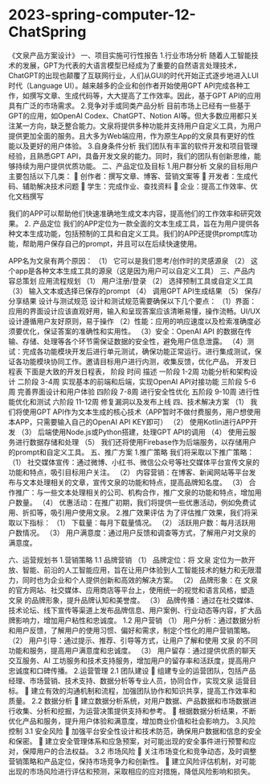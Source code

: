 # 2023-spring-computer-12-ChatSpring
《文泉产品方案设计》
一、项目实施可行性报告
1.行业市场分析
随着人工智能技术的发展，GPT为代表的大语言模型已经成为了重要的自然语言处理技术，ChatGPT的出现也颠覆了互联网行业，人们从GUI的时代开始正式逐步地进入LUI时代（Language UI）。越来越多的企业和创作者开始使用GPT API完成各种工作，如撰写文章、生成代码等，大大提高了工作效率。因此，基于GPT API的应用具有广泛的市场需求。
2.竞争对手或同类产品分析
目前市场上已经有一些基于GPT的应用，如OpenAI Codex、ChatGPT、Notion AI等。但大多数应用都只关注某一方向，缺乏整合能力。文泉将提供多种功能并支持用户自定义工具，为用户提供更加全面的服务。且大多为Web端应用，作为原生App的文泉具有更好的性能以及更好的用户体验。
3.自身条件分析
我们团队有丰富的软件开发和项目管理经验，且熟悉GPT API，具备开发文泉的能力。同时，我们的团队有创新思维，能够持续为用户提供优质功能。
二、产品定位及目标
1.用户群分析
文泉的目标用户主要包括以下几类：
	创作者：撰写文章、博客、营销文案等
	开发者：生成代码、辅助解决技术问题
	学生：完成作业、查找资料
	企业：提高工作效率、优化文档撰写

我们的APP可以帮助他们快速准确地生成文本内容，提高他们的工作效率和研究效果。
2. 产品定位
我们的APP定位为一款全面的文本生成工具，旨在为用户提供各种文本生成功能，包括预制的工具和自定义工具。我们的APP还提供prompt库功能，帮助用户保存自己的prompt，并且可以在后续快速使用。

APP名为文泉有两个原因：
（1）	它可以是我们思考/创作时的灵感源泉
（2）	这个app是各种文本生成工具的源泉（这是因为用户可以自定义工具）
三、产品内容总策划
应用流程规划
（1）	用户注册/登录
（2）	选择预制工具或自定义工具
（3）	输入文本或选择已保存的prompt
（4）	调用GPT API生成结果
（5）	保存/分享结果
设计与测试规范
设计和测试规范需要确保以下几个要点：
（1）界面：应用的界面设计应该直观好用，输入和呈现答案应该清晰易懂，操作流畅。UI/UX设计遵循用户友好原则，易于操作
（2）性能：应用的响应速度以及检索准确度必须要优化，保证答案的准确性和实用性。
（3）安全：OpenAI API 的数据在传输、存储、处理等各个环节需保证数据的安全性，避免用户信息泄露。
（4）测试：完成各功能模块开发后进行单元测试，确保功能正常运行。进行集成测试，保证各功能模块协同工作。邀请目标用户进行内测，收集反馈，优化产品。
开发日程表
下面是大致的开发日程表，
阶段	时间	描述
一阶段	1-2周	功能分析和架构设计
二阶段	3-4周	实现基本的前端和后端，实现OpenAI API对接功能
三阶段	5-6周	完善界面设计和用户体验
四阶段	7-8周	进行安全性优化
五阶段	9-10周	进行性能优化和测试
六阶段	11-12周	修复漏洞以及发布上线
四、技术解决方案
（1）	我们将使用GPT API作为文本生成的核心技术（APP暂时不做付费服务，用户想使用本APP，只需要输入自己的OpenAI API KEY即可）
（2）	使用Kotlin进行APP开发
（3）	后端使用Node.js或Python搭建，处理GPT API的调用
（4）	使用云服务进行数据存储和处理
（5）	我们还将使用Firebase作为后端服务，以存储用户的prompt和自定义工具。
五、推广方案
1.推广策略
我们将采取以下推广策略：
（1）	社交媒体宣传：通过微博、小红书、微信公众号等社交媒体平台宣传文泉的功能和特点，吸引目标用户关注。
（2）	内容营销：在博客、新闻网站等平台发布与文本处理相关的文章，宣传文泉的功能和特点，提高品牌知名度。
（3）	合作推广：与一些文本处理相关的公司、机构合作，推广文泉的功能和特点，增加用户数量。
（4）	优惠活动：在推广初期，我们将提供一些优惠活动，例如免费试用、折扣等，吸引用户使用文泉。
2.推广效果评估
为了评估推广效果，我们将采取以下指标：
（1）	下载量：每月下载量情况。
（2）	活跃用户数：每月活跃用户数情况。
（3）	用户满意度：通过用户反馈和调查等方式，了解用户对文泉的满意度。

六、运营规划书
1.营销策略
1.1 品牌营销
（1）	品牌定位：将 文泉 定位为一款开放、智能、前沿的人工智能应用，旨在让用户体验到人工智能技术的魅力和无限潜力，同时也为企业和个人提供创新和高效的解决方案。
（2）	品牌形象：在 文泉 的官方网站、社交媒体、应用商店等平台上，使用统一的视觉和语言风格，塑造 文泉 的品牌形象，提升品牌认知和美誉度。
（3）	品牌传播：通过在社交媒体、技术论坛、线下宣传等渠道上发布品牌信息、用户案例、行业动态等内容，扩大品牌影响力，增加用户粘性和忠诚度。
1.2 用户营销
（1）	用户分析：通过数据分析和用户反馈，了解用户的使用习惯、偏好和需求，制定个性化的用户营销策略。
（2）	用户引导：通过提示、推荐、引导等方式，让用户了解和使用 文泉 的不同功能和服务，提高用户满意度和忠诚度。
（3）	用户留存：通过提供优质的聊天交互服务、AI 工坊服务和技术支持服务，增加用户的留存率和活跃度，提高用户忠诚度和口碑传播。
2.运营管理
2.1 团队建设
	组建专业的运营团队，包括产品经理、市场营销、技术支持、数据分析等专业人员，协同合作，实现文泉 运营目标。
	建立有效的沟通机制和流程，加强团队协作和知识共享，提高工作效率和质量。
2.2 数据分析
	建立数据分析系统，对用户数据、产品数据和市场数据进行收集、分析和挖掘，为运营决策提供支持和参考。
	根据数据分析结果，不断优化产品和服务，提升用户体验和满意度，增加商业价值和社会影响力。
3.风险控制
3.1 安全风险
	加强平台安全性设计和技术防范，确保用户数据和信息的安全和保密。
	建立安全管理体系和应急预案，对可能出现的安全事件进行预警和应对，保障用户的合法权益。
3.2 市场风险
	关注市场变化和竞争动态，及时调整营销策略和产品定位，保持市场竞争力和创新性。
	建立风险评估机制，对可能出现的市场风险进行评估和预测，采取相应的应对措施，降低风险影响和损失。

